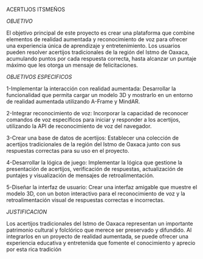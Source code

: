 ACERTIJOS ITSMEÑOS


*OBJETIVO*


El objetivo principal de este proyecto es crear una plataforma que combine elementos de realidad aumentada y reconocimiento de voz para ofrecer una experiencia única de aprendizaje y entretenimiento. Los usuarios pueden resolver acertijos tradicionales de la región del Istmo de Oaxaca, acumulando puntos por cada respuesta correcta, hasta alcanzar un puntaje máximo que les otorga un mensaje de felicitaciones.


*OBJETIVOS ESPECIFICOS*


1-Implementar la interacción con realidad aumentada:
Desarrollar la funcionalidad que permita cargar un modelo 3D y mostrarlo en un entorno de realidad aumentada utilizando A-Frame y MindAR.

2-Integrar reconocimiento de voz: 
Incorporar la capacidad de reconocer comandos de voz específicos para iniciar y responder a los acertijos, utilizando la API de reconocimiento de voz del navegador.

3-Crear una base de datos de acertijos: 
Establecer una colección de acertijos tradicionales de la región del Istmo de Oaxaca junto con sus respuestas correctas para su uso en el proyecto.

4-Desarrollar la lógica de juego: 
Implementar la lógica que gestione la presentación de acertijos, verificación de respuestas, actualización de puntajes y visualización de mensajes de retroalimentación.

5-Diseñar la interfaz de usuario: 
Crear una interfaz amigable que muestre el modelo 3D, con un boton interactivo para el reconocimiento de voz y la retroalimentación visual de respuestas correctas e incorrectas.




*JUSTIFICACION*


Los acertijos tradicionales del Istmo de Oaxaca representan un importante patrimonio cultural y folclórico que merece ser preservado y difundido. Al integrarlos en un proyecto de realidad aumentada, se puede ofrecer una experiencia educativa y entretenida que fomente el conocimiento y aprecio por esta rica tradición








